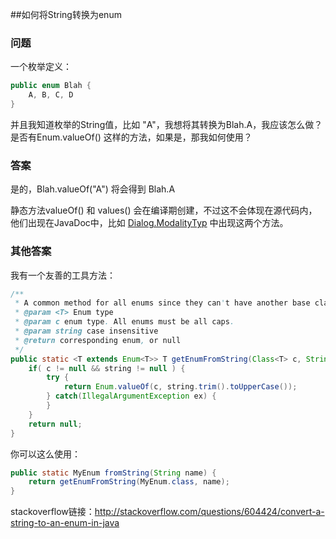 ##如何将String转换为enum



### 问题
一个枚举定义：

```java
public enum Blah {
    A, B, C, D
}
```
并且我知道枚举的String值，比如 "A"，我想将其转换为Blah.A，我应该怎么做？  
是否有Enum.valueOf() 这样的方法，如果是，那我如何使用？


### 答案
是的，Blah.valueOf("A") 将会得到 Blah.A

静态方法valueOf() 和 values() 会在编译期创建，不过这不会体现在源代码内，他们出现在JavaDoc中，比如 [Dialog.ModalityTyp](http://docs.oracle.com/javase/7/docs/api/java/awt/Dialog.ModalityType.html) 中出现这两个方法。

### 其他答案

我有一个友善的工具方法：
```java
/**
 * A common method for all enums since they can't have another base class
 * @param <T> Enum type
 * @param c enum type. All enums must be all caps.
 * @param string case insensitive
 * @return corresponding enum, or null
 */
public static <T extends Enum<T>> T getEnumFromString(Class<T> c, String string) {
    if( c != null && string != null ) {
        try {
            return Enum.valueOf(c, string.trim().toUpperCase());
        } catch(IllegalArgumentException ex) {
        }
    }
    return null;
}
```

你可以这么使用：

```java
public static MyEnum fromString(String name) {
    return getEnumFromString(MyEnum.class, name);
}
```

stackoverflow链接：http://stackoverflow.com/questions/604424/convert-a-string-to-an-enum-in-java